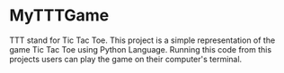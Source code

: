 # MyTTTGame
TTT stand for Tic Tac Toe. This project is a simple representation of the game Tic Tac Toe using Python Language. Running this code from this projects users can play the game on their computer's terminal.
